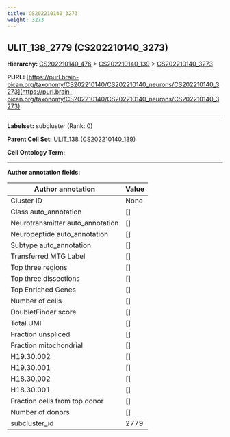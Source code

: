 ```yaml
---
title: CS202210140_3273
weight: 3273
---
```

## ULIT_138_2779 (CS202210140_3273)
<b>Hierarchy: </b>
[CS202210140_476](../CS202210140_476) >
[CS202210140_139](../CS202210140_139) >
[CS202210140_3273](../CS202210140_3273)

**PURL:** [https://purl.brain-bican.org/taxonomy/CS202210140/CS202210140_neurons/CS202210140_3273](https://purl.brain-bican.org/taxonomy/CS202210140/CS202210140_neurons/CS202210140_3273)

---


**Labelset:** subcluster (Rank: 0)

**Parent Cell Set:** ULIT_138 ([CS202210140_139](../CS202210140_139))



**Cell Ontology Term:** 

[MARKER GENES.]: #


---

[TRANSFERRED ANNOTATIONS.]: #


[AUTHOR ANNOTATION FIELDS.]: #


**Author annotation fields:**

| Author annotation | Value |
|-------------------|-------|
|Cluster ID|None|
|Class auto_annotation|[]|
|Neurotransmitter auto_annotation|[]|
|Neuropeptide auto_annotation|[]|
|Subtype auto_annotation|[]|
|Transferred MTG Label|[]|
|Top three regions|[]|
|Top three dissections|[]|
|Top Enriched Genes|[]|
|Number of cells|[]|
|DoubletFinder score|[]|
|Total UMI|[]|
|Fraction unspliced|[]|
|Fraction mitochondrial|[]|
|H19.30.002|[]|
|H19.30.001|[]|
|H18.30.002|[]|
|H18.30.001|[]|
|Fraction cells from top donor|[]|
|Number of donors|[]|
|subcluster_id|2779|
